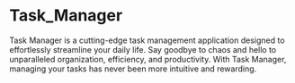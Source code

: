 # Task_Manager
Task Manager is a cutting-edge task management application designed to effortlessly streamline your daily life. Say goodbye to chaos and hello to unparalleled organization, efficiency, and productivity. With Task Manager, managing your tasks has never been more intuitive and rewarding.
